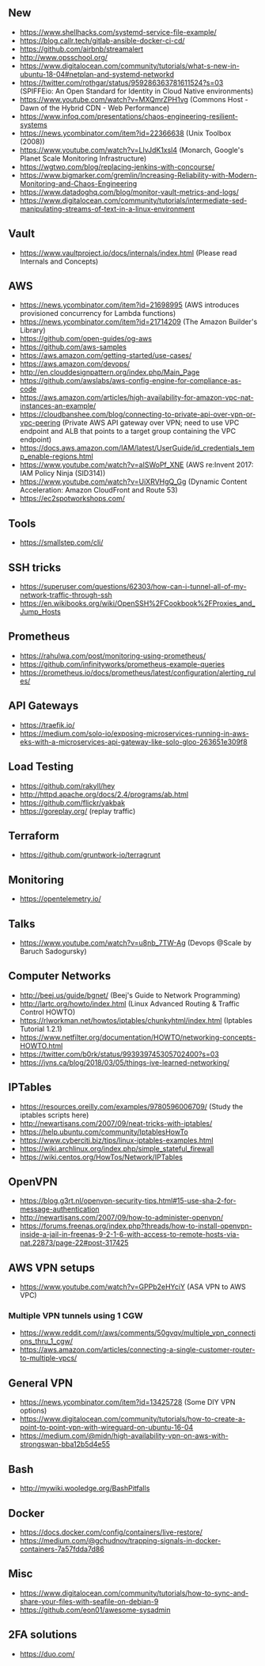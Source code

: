 ## New

- https://www.shellhacks.com/systemd-service-file-example/
- https://blog.callr.tech/gitlab-ansible-docker-ci-cd/
- https://github.com/airbnb/streamalert
- http://www.opsschool.org/
- https://www.digitalocean.com/community/tutorials/what-s-new-in-ubuntu-18-04#netplan-and-systemd-networkd
- https://twitter.com/rothgar/status/959286363781611524?s=03 (SPIFFEio: An Open Standard for Identity in Cloud Native environments)
- https://www.youtube.com/watch?v=MXQmrZPH1vg (Commons Host - Dawn of the Hybrid CDN - Web Performance)
- https://www.infoq.com/presentations/chaos-engineering-resilient-systems
- https://news.ycombinator.com/item?id=22366638 (Unix Toolbox (2008))
- https://www.youtube.com/watch?v=LlvJdK1xsl4 (Monarch, Google's Planet Scale Monitoring Infrastructure)
- https://wgtwo.com/blog/replacing-jenkins-with-concourse/
- https://www.bigmarker.com/gremlin/Increasing-Reliability-with-Modern-Monitoring-and-Chaos-Engineering
- https://www.datadoghq.com/blog/monitor-vault-metrics-and-logs/
- https://www.digitalocean.com/community/tutorials/intermediate-sed-manipulating-streams-of-text-in-a-linux-environment


## Vault

- https://www.vaultproject.io/docs/internals/index.html (Please read Internals and Concepts)


## AWS

- https://news.ycombinator.com/item?id=21698995 (AWS introduces provisioned concurrency for Lambda functions)
- https://news.ycombinator.com/item?id=21714209 (The Amazon Builder's Library)
- https://github.com/open-guides/og-aws
- https://github.com/aws-samples
- https://aws.amazon.com/getting-started/use-cases/
- https://aws.amazon.com/devops/
- http://en.clouddesignpattern.org/index.php/Main_Page
- https://github.com/awslabs/aws-config-engine-for-compliance-as-code
- https://aws.amazon.com/articles/high-availability-for-amazon-vpc-nat-instances-an-example/
- https://cloudbanshee.com/blog/connecting-to-private-api-over-vpn-or-vpc-peering (Private AWS API gateway over VPN; need to use VPC endpoint and ALB that points to a target group containing the VPC endpoint)
- https://docs.aws.amazon.com/IAM/latest/UserGuide/id_credentials_temp_enable-regions.html
- https://www.youtube.com/watch?v=aISWoPf_XNE (AWS re:Invent 2017: IAM Policy Ninja (SID314))
- https://www.youtube.com/watch?v=UiXRVHgQ_Gg (Dynamic Content Acceleration: Amazon CloudFront and Route 53)
- https://ec2spotworkshops.com/


## Tools

- https://smallstep.com/cli/


## SSH tricks

- https://superuser.com/questions/62303/how-can-i-tunnel-all-of-my-network-traffic-through-ssh
- https://en.wikibooks.org/wiki/OpenSSH%2FCookbook%2FProxies_and_Jump_Hosts


## Prometheus

- https://rahulwa.com/post/monitoring-using-prometheus/
- https://github.com/infinityworks/prometheus-example-queries
- https://prometheus.io/docs/prometheus/latest/configuration/alerting_rules/


## API Gateways

- https://traefik.io/
- https://medium.com/solo-io/exposing-microservices-running-in-aws-eks-with-a-microservices-api-gateway-like-solo-gloo-263651e309f8


## Load Testing

- https://github.com/rakyll/hey
- http://httpd.apache.org/docs/2.4/programs/ab.html
- https://github.com/flickr/yakbak
- https://goreplay.org/ (replay traffic)


## Terraform

- https://github.com/gruntwork-io/terragrunt


## Monitoring

- https://opentelemetry.io/


## Talks

- https://www.youtube.com/watch?v=u8nb_7TW-Ag (Devops @Scale by Baruch Sadogursky)


## Computer Networks

- http://beej.us/guide/bgnet/ (Beej's Guide to Network Programming)
- http://lartc.org/howto/index.html  (Linux Advanced Routing & Traffic Control HOWTO)
- https://rlworkman.net/howtos/iptables/chunkyhtml/index.html  (Iptables Tutorial 1.2.1)
- https://www.netfilter.org/documentation/HOWTO/networking-concepts-HOWTO.html
- https://twitter.com/b0rk/status/993939745305702400?s=03
- https://jvns.ca/blog/2018/03/05/things-ive-learned-networking/


## IPTables

- https://resources.oreilly.com/examples/9780596006709/ (Study the iptables scripts here)
- http://newartisans.com/2007/09/neat-tricks-with-iptables/
- https://help.ubuntu.com/community/IptablesHowTo
- https://www.cyberciti.biz/tips/linux-iptables-examples.html
- https://wiki.archlinux.org/index.php/simple_stateful_firewall
- https://wiki.centos.org/HowTos/Network/IPTables


## OpenVPN

- https://blog.g3rt.nl/openvpn-security-tips.html#15-use-sha-2-for-message-authentication
- http://newartisans.com/2007/09/how-to-administer-openvpn/
- https://forums.freenas.org/index.php?threads/how-to-install-openvpn-inside-a-jail-in-freenas-9-2-1-6-with-access-to-remote-hosts-via-nat.22873/page-22#post-317425


## AWS VPN setups

- https://www.youtube.com/watch?v=GPPb2eHYciY (ASA VPN to AWS VPC)


### Multiple VPN tunnels using 1 CGW

- https://www.reddit.com/r/aws/comments/50gvqv/multiple_vpn_connections_thru_1_cgw/
- https://aws.amazon.com/articles/connecting-a-single-customer-router-to-multiple-vpcs/


## General VPN

- https://news.ycombinator.com/item?id=13425728 (Some DIY VPN options)
- https://www.digitalocean.com/community/tutorials/how-to-create-a-point-to-point-vpn-with-wireguard-on-ubuntu-16-04
- https://medium.com/@midn/high-availability-vpn-on-aws-with-strongswan-bba12b5d4e55


## Bash

- http://mywiki.wooledge.org/BashPitfalls


## Docker

- https://docs.docker.com/config/containers/live-restore/
- https://medium.com/@gchudnov/trapping-signals-in-docker-containers-7a57fdda7d86


## Misc

- https://www.digitalocean.com/community/tutorials/how-to-sync-and-share-your-files-with-seafile-on-debian-9
- https://github.com/eon01/awesome-sysadmin


## 2FA solutions

- https://duo.com/
